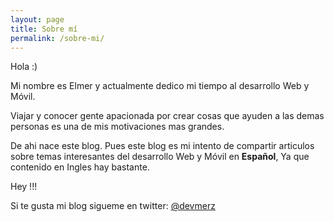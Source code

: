 ```yaml
---
layout: page
title: Sobre mí
permalink: /sobre-mi/
---
```


<!--<link rel="stylesheet" type="text/css" href="/css/materialize.min.css">-->


Hola :)

Mi nombre es Elmer y actualmente dedico mi tiempo al desarrollo Web y Móvil.

Viajar y conocer gente apacionada por crear cosas que ayuden a las demas personas es una de mis motivaciones mas grandes.

De ahi nace este blog. Pues este blog es mi intento de compartir articulos sobre temas interesantes del desarrollo Web y Móvil en **Español**, Ya que contenido en Ingles hay bastante.




Hey !!! 

Si te gusta mi blog sigueme en twitter:
<a href="https://twitter.com/Devmerz" target="_blank">@devmerz</a>

